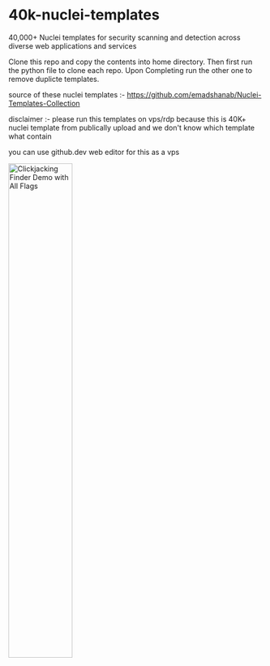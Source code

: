 # 40k-nuclei-templates
 40,000+ Nuclei templates for security scanning and detection across diverse web applications and services

 Clone this repo and copy the contents into home directory. Then first run the python file to clone each repo. Upon Completing run the other one to remove duplicte templates.
 
 source of these nuclei templates :- https://github.com/emadshanab/Nuclei-Templates-Collection

 disclaimer :- please run this templates on vps/rdp because this is 40K+ nuclei template from publically upload and we don't know which template what contain

 you can use github.dev web editor for this as a vps 

<img src="https://github.com/linuxadi/40k-nuclei-templates/blob/main/rdp.png" alt="Clickjacking Finder Demo with All Flags" width="50%">

